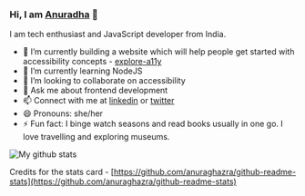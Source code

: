 ### Hi, I am [Anuradha](https://anuk79.github.io/) 👋

<!--
**anuk79/anuk79** is a ✨ _special_ ✨ repository because its `README.md` (this file) appears on your GitHub profile.

Here are some ideas to get you started:

- 🔭 I’m currently working on ...
- 🌱 I’m currently learning ...
- 👯 I’m looking to collaborate on ...
- 🤔 I’m looking for help with ...
- 💬 Ask me about ...
- 📫 How to reach me: ...
- 😄 Pronouns: ...
- ⚡ Fun fact: ...
-->

I am tech enthusiast and JavaScript developer from India.

- 🔭 I’m currently building a website which will help people get started with accessibility concepts - [explore-a11y](https://explore-a11y.netlify.app/)
- 🌱 I’m currently learning NodeJS
- 👯 I’m looking to collaborate on accessibility
- 💬 Ask me about frontend development
- 📫 Connect with me at [linkedin](https://www.linkedin.com/in/anuradha15/) or [twitter](https://twitter.com/miracle_404)
- 😄 Pronouns: she/her
- ⚡ Fun fact: I binge watch seasons and read books usually in one go. I love travelling and exploring museums.



![My github stats](https://github-readme-stats.vercel.app/api?username=anuk79&show_icons=true&title_color=fff&icon_color=79ff97&text_color=9f9f9f&bg_color=151515)



Credits for the stats card - [https://github.com/anuraghazra/github-readme-stats](https://github.com/anuraghazra/github-readme-stats)

